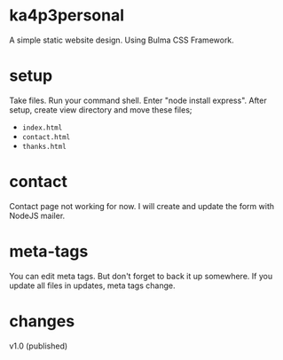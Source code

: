 # ka4p3personal
A simple static website design. Using Bulma CSS Framework. 
# setup
Take files. Run your command shell. Enter "node install express". After setup, create view directory and move these files; 
- `index.html`
- `contact.html`
- `thanks.html`
# contact
Contact page not working for now. I will create and update the form with NodeJS mailer.
# meta-tags
You can edit meta tags. But don't forget to back it up somewhere. If you update all files in updates, meta tags change.

# changes 
v1.0 (published)
